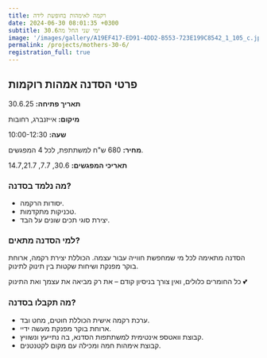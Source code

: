 ```yaml
---
title: רקמה לאימהות בחופשת לידה
date: 2024-06-30 08:01:35 +0300
subtitle: ימי שני החל מה30.6
image: '/images/gallery/A19EF417-ED91-4DD2-B553-723E199C8542_1_105_c.jpeg'
permalink: /projects/mothers-30-6/
registration_full: true
---
```


## פרטי הסדנה אמהות רוקמות

**תאריך פתיחה:** 30.6.25 

**מיקום:** אייזנברג, רחובות  

**שעה:** 10:00-12:30 

**מחיר:** 680 ש"ח למשתתפת, לכל 4 המפגשים.

**תאריכי המפגשים:** 30.6, 7.7, 14.7,21.7 

### מה נלמד בסדנה?

- יסודות הרקמה.
- טכניקות מתקדמות.
- יצירת סוגי תכים שונים על הבד.

### למי הסדנה מתאים?

הסדנה מתאימה לכל מי שמחפשת חווייה עבור עצמה. הכוללת יצירת רקמה, ארוחת בוקר מפנקת ושיחות שקטות בין תינוק לתינוק.

כל החומרים כלולים, ואין צורך בניסיון קודם – את רק מביאה את עצמך ואת התינוק 💕

### מה תקבלו בסדנה?

- ערכת רקמה אישית הכוללת חוטים, מחט ובד.
- ארוחת בוקר מפנקת מעשה ידיי.
- קבוצת וואטספ אינטימית למשתתפות הסדנא, בה נתייעץ ונשוויץ.
-  קבוצת אימהות חמה ומכילה עם מקום לקטנטנים.


